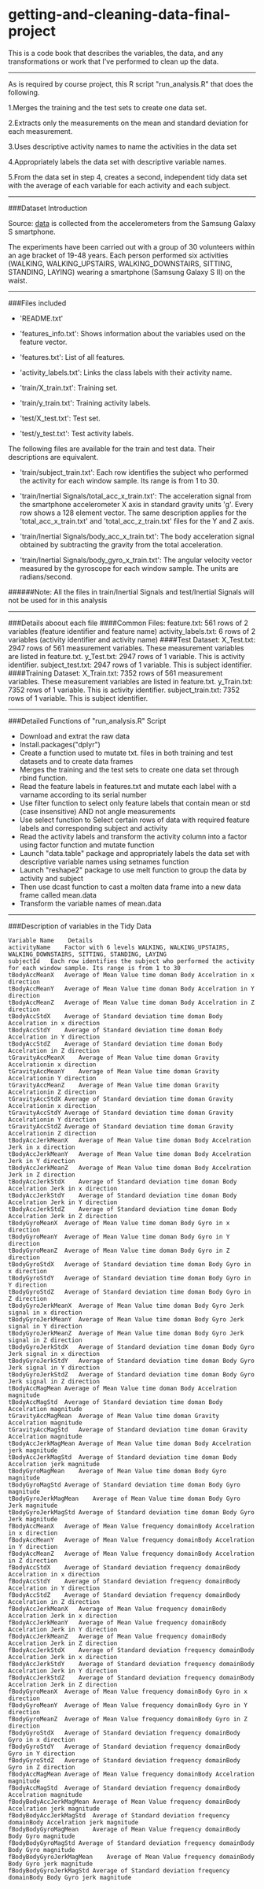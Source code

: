 # getting-and-cleaning-data-final-project

This is a code book that describes the variables, the data, and any transformations or work that I've performed to clean up the data.

***
As is required by course project, this R script "run_analysis.R" that does the following.

1.Merges the training and the test sets to create one data set.

2.Extracts only the measurements on the mean and standard deviation for each measurement.

3.Uses descriptive activity names to name the activities in the data set

4.Appropriately labels the data set with descriptive variable names.

5.From the data set in step 4, creates a second, independent tidy data set with the average of each variable for each activity and each subject.

***

###Dataset Introduction

Source: [data](https://d396qusza40orc.cloudfront.net/getdata%2Fprojectfiles%2FUCI%20HAR%20Dataset.zip)
is collected from the accelerometers from the Samsung Galaxy S smartphone.

The experiments have been carried out with a group of 30 volunteers within an age bracket of 19-48 years. Each person performed six activities (WALKING, WALKING_UPSTAIRS, WALKING_DOWNSTAIRS, SITTING, STANDING, LAYING) wearing a smartphone (Samsung Galaxy S II) on the waist.

***
###Files included
- 'README.txt'

- 'features_info.txt': Shows information about the variables used on the feature vector.

- 'features.txt': List of all features.

- 'activity_labels.txt': Links the class labels with their activity name.

- 'train/X_train.txt': Training set.

- 'train/y_train.txt': Training activity labels.

- 'test/X_test.txt': Test set.

- 'test/y_test.txt': Test activity labels.

The following files are available for the train and test data. Their descriptions are equivalent. 

- 'train/subject_train.txt': Each row identifies the subject who performed the activity for each window sample. Its range is from 1 to 30. 

- 'train/Inertial Signals/total_acc_x_train.txt': The acceleration signal from the smartphone accelerometer X axis in standard gravity units 'g'. Every row shows a 128 element vector. The same description applies for the 'total_acc_x_train.txt' and 'total_acc_z_train.txt' files for the Y and Z axis. 

- 'train/Inertial Signals/body_acc_x_train.txt': The body acceleration signal obtained by subtracting the gravity from the total acceleration. 

- 'train/Inertial Signals/body_gyro_x_train.txt': The angular velocity vector measured by the gyroscope for each window sample. The units are radians/second. 

######Note: All the files in train/Inertial Signals and test/Inertial Signals will not be used for in this analysis
***
###Details aboout each file
####Common Files: 
feature.txt: 561 rows of 2 variables (feature identifier and feature name)
activity_labels.txt: 6 rows of 2 variables (activity identifier and activity name)
####Test Dataset:
X_Test.txt: 2947 rows of 561 measurement variables. These measurement variables are listed in feature.txt.
y_Test.txt: 2947 rows of 1 variable. This is activity identifier.
subject_test.txt: 2947 rows of 1 variable. This is subject identifier.
####Training Dataset:
X_Train.txt: 7352 rows of 561 measurement variables. These measurement variables are listed in feature.txt.
y_Train.txt: 7352 rows of 1 variable. This is activity identifier.
subject_train.txt: 7352 rows of 1 variable. This is subject identifier.

***
###Detailed Functions of "run_analysis.R" Script
- Download and extrat the raw data
- Install.packages("dplyr")
- Create a function used to mutate txt. files in both training and test datasets and to create data frames 
- Merges the training and the test sets to create one data set through rbind function.
- Read the feature labels in features.txt and mutate each label with a varname according to its serial number
- Use filter function to select only feature labels that contain mean or std (case insensitive) AND not angle measurements
- Use select function to Select certain rows of data with required feature labels and corresponding subject and activity
- Read the activity labels and transform the activity column into a factor using factor function and mutate function
- Launch "data.table" package and appropriately labels the data set with descriptive variable names using setnames function
- Launch "reshape2" package to use melt function to group the data by activity and subject
- Then use dcast function to cast a molten data frame into a new data frame called mean.data
- Transform the variable names of mean.data

***
###Description of variables in the Tidy Data

    Variable Name    Details
    activityName	Factor with 6 levels WALKING, WALKING_UPSTAIRS, WALKING_DOWNSTAIRS, SITTING, STANDING, LAYING
    subjectId	Each row identifies the subject who performed the activity for each window sample. Its range is from 1 to 30
    tBodyAccMeanX	Average of Mean Value time doman Body Accelration in x direction
    tBodyAccMeanY	Average of Mean Value time doman Body Accelration in Y direction
    tBodyAccMeanZ	Average of Mean Value time doman Body Accelration in Z direction
    tBodyAccStdX	Average of Standard deviation time doman Body Accelration in x direction
    tBodyAccStdY	Average of Standard deviation time doman Body Accelration in Y direction
    tBodyAccStdZ	Average of Standard deviation time doman Body Accelration in Z direction
    tGravityAccMeanX    Average of Mean Value time doman Gravity Accelrationin x direction
    tGravityAccMeanY	Average of Mean Value time doman Gravity Accelrationin Y direction
    tGravityAccMeanZ	Average of Mean Value time doman Gravity Accelrationin Z direction
    tGravityAccStdX	Average of Standard deviation time doman Gravity Accelrationin x direction
    tGravityAccStdY	Average of Standard deviation time doman Gravity Accelrationin Y direction
    tGravityAccStdZ	Average of Standard deviation time doman Gravity Accelrationin Z direction
    tBodyAccJerkMeanX	Average of Mean Value time doman Body Accelration Jerk in x direction
    tBodyAccJerkMeanY	Average of Mean Value time doman Body Accelration Jerk in Y direction
    tBodyAccJerkMeanZ	Average of Mean Value time doman Body Accelration Jerk in Z direction
    tBodyAccJerkStdX	Average of Standard deviation time doman Body Accelration Jerk in x direction
    tBodyAccJerkStdY	Average of Standard deviation time doman Body Accelration Jerk in Y direction
    tBodyAccJerkStdZ	Average of Standard deviation time doman Body Accelration Jerk in Z direction
    tBodyGyroMeanX	Average of Mean Value time doman Body Gyro in x direction
    tBodyGyroMeanY	Average of Mean Value time doman Body Gyro in Y direction
    tBodyGyroMeanZ	Average of Mean Value time doman Body Gyro in Z direction
    tBodyGyroStdX	Average of Standard deviation time doman Body Gyro in x direction
    tBodyGyroStdY	Average of Standard deviation time doman Body Gyro in Y direction
    tBodyGyroStdZ	Average of Standard deviation time doman Body Gyro in Z direction
    tBodyGyroJerkMeanX	Average of Mean Value time doman Body Gyro Jerk signal in x direction
    tBodyGyroJerkMeanY	Average of Mean Value time doman Body Gyro Jerk signal in Y direction
    tBodyGyroJerkMeanZ	Average of Mean Value time doman Body Gyro Jerk signal in Z direction
    tBodyGyroJerkStdX	Average of Standard deviation time doman Body Gyro Jerk signal in x direction
    tBodyGyroJerkStdY	Average of Standard deviation time doman Body Gyro Jerk signal in Y direction
    tBodyGyroJerkStdZ	Average of Standard deviation time doman Body Gyro Jerk signal in Z direction
    tBodyAccMagMean	Average of Mean Value time doman Body Accelration magnitude
    tBodyAccMagStd	Average of Standard deviation time doman Body Accelration magnitude
    tGravityAccMagMean	Average of Mean Value time doman Gravity Accelration magnitude
    tGravityAccMagStd	Average of Standard deviation time doman Gravity Accelration magnitude
    tBodyAccJerkMagMean	Average of Mean Value time doman Body Accelration jerk magnitude
    tBodyAccJerkMagStd	Average of Standard deviation time doman Body Accelration jerk magnitude
    tBodyGyroMagMean	Average of Mean Value time doman Body Gyro magnitude
    tBodyGyroMagStd	Average of Standard deviation time doman Body Gyro magnitude
    tBodyGyroJerkMagMean	Average of Mean Value time doman Body Gyro Jerk magnitude
    tBodyGyroJerkMagStd	Average of Standard deviation time doman Body Gyro Jerk magnitude
    fBodyAccMeanX	Average of Mean Value frequency domainBody Accelration in x direction
    fBodyAccMeanY	Average of Mean Value frequency domainBody Accelration in Y direction
    fBodyAccMeanZ	Average of Mean Value frequency domainBody Accelration in Z direction
    fBodyAccStdX	Average of Standard deviation frequency domainBody Accelration in x direction
    fBodyAccStdY	Average of Standard deviation frequency domainBody Accelration in Y direction
    fBodyAccStdZ	Average of Standard deviation frequency domainBody Accelration in Z direction
    fBodyAccJerkMeanX	Average of Mean Value frequency domainBody Accelration Jerk in x direction
    fBodyAccJerkMeanY	Average of Mean Value frequency domainBody Accelration Jerk in Y direction
    fBodyAccJerkMeanZ	Average of Mean Value frequency domainBody Accelration Jerk in Z direction
    fBodyAccJerkStdX	Average of Standard deviation frequency domainBody Accelration Jerk in x direction
    fBodyAccJerkStdY	Average of Standard deviation frequency domainBody Accelration Jerk in Y direction
    fBodyAccJerkStdZ	Average of Standard deviation frequency domainBody Accelration Jerk in Z direction
    fBodyGyroMeanX	Average of Mean Value frequency domainBody Gyro in x direction
    fBodyGyroMeanY	Average of Mean Value frequency domainBody Gyro in Y direction
    fBodyGyroMeanZ	Average of Mean Value frequency domainBody Gyro in Z direction
    fBodyGyroStdX	Average of Standard deviation frequency domainBody Gyro in x direction
    fBodyGyroStdY	Average of Standard deviation frequency domainBody Gyro in Y direction
    fBodyGyroStdZ	Average of Standard deviation frequency domainBody Gyro in Z direction
    fBodyAccMagMean	Average of Mean Value frequency domainBody Accelration magnitude
    fBodyAccMagStd	Average of Standard deviation frequency domainBody Accelration magnitude
    fBodyBodyAccJerkMagMean	Average of Mean Value frequency domainBody Accelration jerk magnitude
    fBodyBodyAccJerkMagStd	Average of Standard deviation frequency domainBody Accelration jerk magnitude
    fBodyBodyGyroMagMean	Average of Mean Value frequency domainBody Body Gyro magnitude
    fBodyBodyGyroMagStd	Average of Standard deviation frequency domainBody Body Gyro magnitude
    fBodyBodyGyroJerkMagMean	Average of Mean Value frequency domainBody Body Gyro jerk magnitude
    fBodyBodyGyroJerkMagStd	Average of Standard deviation frequency domainBody Body Gyro jerk magnitude

